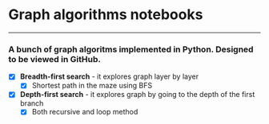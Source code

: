# Graph algorithms notebooks
___________________________
### A bunch of graph algoritms implemented in Python. Designed to be viewed in GitHub.
- [x] __Breadth-first search__ - it explores graph layer by layer
  - [x] Shortest path in the maze using BFS 
- [x] __Depth-first search__ - it explores graph by going to the depth of the first branch
  - [x] Both recursive and loop method
